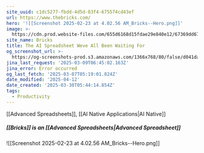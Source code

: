 ```yaml
---
site_uuid: c1dc5277-fbdd-4d5d-83f4-675574cd43ef
url: https://www.thebricks.com/
hero: '![[Screenshot 2025-02-23 at 4.02.56 AM_Bricks--Hero.png]]'
image: >-
  https://cdn.prod.website-files.com/655d6168d15fdae29e840e12/67369dd67e2ef4c19599a926_Homepage%20social-share.png
site_name: Bricks
title: The AI Spreadsheet Weve All Been Waiting For
og_screenshot_url: >-
  https://og-screenshots-prod.s3.amazonaws.com/1366x768/80/false/d041dadf158e9f39f249eb719bab22f351a849b95695ed3211be3efde0b3a83e.jpeg
jina_last_request: '2025-03-09T06:45:02.163Z'
jina_error: Error occurred
og_last_fetch: '2025-03-07T05:19:01.824Z'
date_modified: '2025-04-12'
date_created: '2025-03-30T05:44:14.854Z'
tags:
  - Productivity
---
```





























[[Advanced Spreadsheets]], [[AI Native Applications|AI Native]]

##### [[Bricks]] is an [[Advanced Spreadsheets|Advanced Spreadsheet]]
![[Screenshot 2025-02-23 at 4.02.56 AM_Bricks--Hero.png]]
